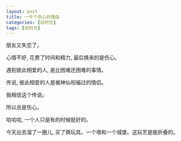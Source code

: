 ```yaml
---
layout: post
title: 一千个伤心的理由
categories: [旧时光]
tags: [旧时光]
---
```


朋友又失恋了。

心情不好, 花费了时间和精力, 最后换来的是伤心。

遇到彼此相爱的人, 是比困难还困难的事情。

传说, 彼此相爱的人是被神仙祝福过的情侣。

我相信这个传说。

所以总是伤心。

哈哈哈, 一个人只是有的时候挺好的。

今天出去溜了一圈儿, 买了俩玩具。一个塔和一个城堡。这玩艺是能折叠的。


